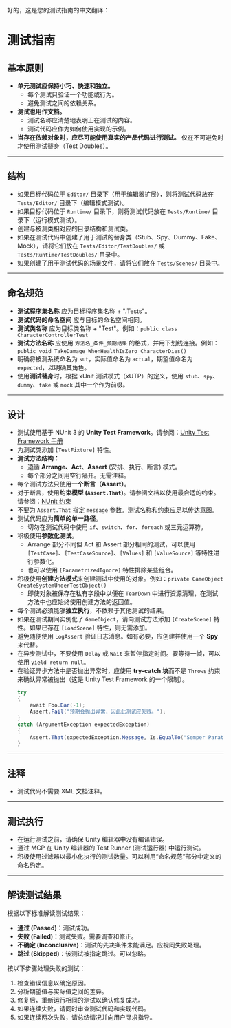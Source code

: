 好的，这是您的测试指南的中文翻译：

# 测试指南

## 基本原则

  * **单元测试应保持小巧、快速和独立。**
      * 每个测试只验证一个功能或行为。
      * 避免测试之间的依赖关系。
  * **测试也用作文档。**
      * 测试名称应清楚地表明正在测试的内容。
      * 测试代码应作为如何使用实现的示例。
  * **当存在依赖对象时，应尽可能使用真实的产品代码进行测试。** 仅在不可避免时才使用测试替身（Test Doubles）。

-----

## 结构

  * 如果目标代码位于 `Editor/` 目录下（用于编辑器扩展），则将测试代码放在 `Tests/Editor/` 目录下（编辑模式测试）。
  * 如果目标代码位于 `Runtime/` 目录下，则将测试代码放在 `Tests/Runtime/` 目录下（运行模式测试）。
  * 创建与被测类相对应的目录结构和测试类。
  * 如果在测试代码中创建了用于测试的替身类（Stub、Spy、Dummy、Fake、Mock），请将它们放在 `Tests/Editor/TestDoubles/` 或 `Tests/Runtime/TestDoubles/` 目录中。
  * 如果创建了用于测试代码的场景文件，请将它们放在 `Tests/Scenes/` 目录中。

-----

## 命名规范

  * **测试程序集名称** 应为目标程序集名称 + ".Tests"。
  * **测试代码的命名空间** 应与目标的命名空间相同。
  * **测试类名称** 应为目标类名称 + "Test"。例如：`public class CharacterControllerTest`
  * **测试方法名称** 应使用 `方法名_条件_预期结果` 的格式，并用下划线连接。例如：`public void TakeDamage_WhenHealthIsZero_CharacterDies()`
  * 明确将被测系统命名为 `sut`，实际值命名为 `actual`，期望值命名为 `expected`，以明确其角色。
  * 使用**测试替身**时，根据 xUnit 测试模式（xUTP）的定义，使用 `stub`、`spy`、`dummy`、`fake` 或 `mock` 其中一个作为前缀。

-----

## 设计

  * 测试使用基于 NUnit 3 的 **Unity Test Framework**。请参阅：[Unity Test Framework 手册](https://docs.unity3d.com/Packages/com.unity.test-framework@1.4/manual/index.html)
  * 为测试类添加 `[TestFixture]` 特性。
  * **测试方法结构：**
      * 遵循 **Arrange、Act、Assert** (安排、执行、断言) 模式。
      * 每个部分之间用空行隔开。无需注释。
  * 每个测试方法只使用**一个断言（Assert）**。
  * 对于断言，使用**约束模型 (`Assert.That`)**。请参阅文档以使用最合适的约束。请参阅：[NUnit 约束](https://docs.nunit.org/api/NUnit.Framework.Constraints.html)
  * 不要为 `Assert.That` 指定 `message` 参数。测试名称和约束应足以传达意图。
  * 测试代码应为**简单的单一路径**。
      * 切勿在测试代码中使用 `if`、`switch`、`for`、`foreach` 或三元运算符。
  * 积极使用**参数化测试**。
      * Arrange 部分不同但 Act 和 Assert 部分相同的测试，可以使用 `[TestCase]`、`[TestCaseSource]`、`[Values]` 和 `[ValueSource]` 等特性进行参数化。
      * 也可以使用 `[ParametrizedIgnore]` 特性排除某些组合。
  * 积极使用**创建方法模式**来创建测试中使用的对象。例如：`private GameObject CreateSystemUnderTestObject()`
      * 即使对象被保存在私有字段中以便在 `TearDown` 中进行资源清理，在测试方法中也应始终使用创建方法的返回值。
  * 每个测试必须能够**独立执行**，不依赖于其他测试的结果。
  * 如果在测试期间实例化了 `GameObject`，请向测试方法添加 `[CreateScene]` 特性。如果已存在 `[LoadScene]` 特性，则无需添加。
  * 避免随便使用 `LogAssert` 验证日志消息。如有必要，应创建并使用一个 **Spy** 来代替。
  * 在异步测试中，不要使用 `Delay` 或 `Wait` 来暂停指定时间。要等待一帧，可以使用 `yield return null`。
  * 在验证异步方法中是否抛出异常时，应使用 **try-catch 块**而不是 `Throws` 约束来确认异常被抛出（这是 Unity Test Framework 的一个限制）。
    ```csharp
    try
    {
        await Foo.Bar(-1);
        Assert.Fail("预期会抛出异常，因此此测试应失败。");
    }
    catch (ArgumentException expectedException)
    {
        Assert.That(expectedException.Message, Is.EqualTo("Semper Paratus!"));
    }
    ```

-----

## 注释

  * 测试代码不需要 XML 文档注释。

-----

## 测试执行

  * 在运行测试之前，请确保 Unity 编辑器中没有编译错误。
  * 通过 MCP 在 Unity 编辑器的 Test Runner (测试运行器) 中运行测试。
  * 积极使用过滤器以最小化执行的测试数量。可以利用“命名规范”部分中定义的命名约定。

-----

## 解读测试结果

根据以下标准解读测试结果：

  * **通过 (Passed)**：测试成功。
  * **失败 (Failed)**：测试失败。需要调查和修正。
  * **不确定 (Inconclusive)**：测试的先决条件未能满足。应视同失败处理。
  * **跳过 (Skipped)**：该测试被指定跳过。可以忽略。

按以下步骤处理失败的测试：

1.  检查错误信息以确定原因。
2.  分析期望值与实际值之间的差异。
3.  修复后，重新运行相同的测试以确认修复成功。
4.  如果连续失败，请同时审查测试代码和实现代码。
5.  如果连续两次失败，请总结情况并向用户寻求指导。